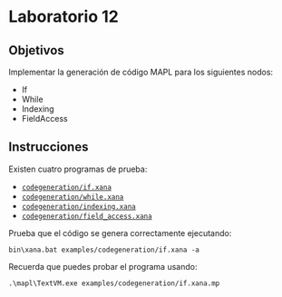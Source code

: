 # Laboratorio 12

## Objetivos

Implementar la generación de código MAPL para los siguientes nodos:

- If
- While
- Indexing
- FieldAccess

## Instrucciones

Existen cuatro programas de prueba:

- [`codegeneration/if.xana`](../../examples/codegeneration/if.xana)
- [`codegeneration/while.xana`](../../examples/codegeneration/while.xana)
- [`codegeneration/indexing.xana`](../../examples/codegeneration/indexing.xana)
- [`codegeneration/field_access.xana`](../../examples/codegeneration/field_access.xana)

Prueba que el código se genera correctamente ejecutando:

```
bin\xana.bat examples/codegeneration/if.xana -a
```

Recuerda que puedes probar el programa usando:

```
.\mapl\TextVM.exe examples/codegeneration/if.xana.mp
```
